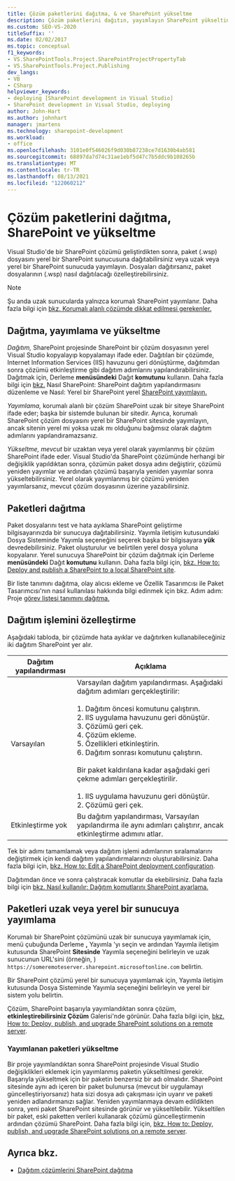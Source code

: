 ```yaml
---
title: Çözüm paketlerini dağıtma, & ve SharePoint yükseltme
description: Çözüm paketlerini dağıtın, yayımlayın SharePoint yükseltin. Dağıtım işlemini özelleştirme. Paketleri uzak veya yerel bir sunucuda yayımlayın.
ms.custom: SEO-VS-2020
titleSuffix: ''
ms.date: 02/02/2017
ms.topic: conceptual
f1_keywords:
- VS.SharePointTools.Project.SharePointProjectPropertyTab
- VS.SharePointTools.Project.Publishing
dev_langs:
- VB
- CSharp
helpviewer_keywords:
- deploying [SharePoint development in Visual Studio]
- SharePoint development in Visual Studio, deploying
author: John-Hart
ms.author: johnhart
manager: jmartens
ms.technology: sharepoint-development
ms.workload:
- office
ms.openlocfilehash: 3101e0f546026f9d030b87238ce7d1630b4ab581
ms.sourcegitcommit: 68897da7d74c31ae1ebf5d47c7b5ddc9b108265b
ms.translationtype: MT
ms.contentlocale: tr-TR
ms.lasthandoff: 08/13/2021
ms.locfileid: "122060212"
---
```

# <a name="deploy-publish-and-upgrade-sharepoint-solution-packages"></a>Çözüm paketlerini dağıtma, SharePoint ve yükseltme
  Visual Studio'de bir SharePoint çözümü geliştirdikten sonra, paket (.wsp) dosyasını yerel bir SharePoint sunucusuna dağıtabilirsiniz veya uzak veya yerel bir SharePoint sunucuda yayımlayın. Dosyaları dağıtırsanız, paket dosyalarının (.wsp) nasıl dağıtılacağı özelleştirebilirsiniz.

> [!NOTE]
> Şu anda uzak sunucularda yalnızca korumalı SharePoint yayımlanır. Daha fazla bilgi için [bkz. Korumalı alanlı çözümde dikkat edilmesi gerekenler.](../sharepoint/sandboxed-solution-considerations.md)

## <a name="deploy-publish-and-upgrade"></a>Dağıtma, yayımlama ve yükseltme
 *Dağıtım,* SharePoint projesinde SharePoint bir çözüm dosyasının yerel Visual Studio kopyalayıp kopyalamayı ifade eder. Dağıtılan bir çözümde, Internet Information Services (IIS) havuzunu geri dönüştürme, dağıtımdan sonra çözümü etkinleştirme gibi dağıtım adımlarını yapılandırabilirsiniz. Dağıtmak için, Derleme **menüsündeki** Dağıt **komutunu** kullanın. Daha fazla bilgi için [bkz.](../sharepoint/how-to-edit-a-sharepoint-deployment-configuration.md) Nasıl SharePoint: SharePoint dağıtım yapılandırmasını düzenleme ve Nasıl: Yerel bir SharePoint yerel [SharePoint yayımlayın.](../sharepoint/how-to-deploy-and-publish-a-sharepoint-solution-to-a-local-sharepoint-site.md)

 *Yayımlama,* korumalı alanlı bir çözüm SharePoint uzak bir siteye SharePoint ifade eder; başka bir sistemde bulunan bir sitedir. Ayrıca, korumalı SharePoint çözüm dosyasını yerel bir SharePoint sitesinde yayımlayın, ancak sitenin yerel mi yoksa uzak mı olduğunu bağımsız olarak dağıtım adımlarını yapılandıramazsanız.

 *Yükseltme, mevcut* bir uzaktan veya yerel olarak yayımlanmış bir çözüm SharePoint ifade eder. Visual Studio'da SharePoint çözümünde herhangi bir değişiklik yapıldıktan sonra, çözümün paket dosya adını değiştirir, çözümü yeniden yayımlar ve ardından çözümü başarıyla yeniden yayımlar sonra yükseltebilirsiniz. Yerel olarak yayımlanmış bir çözümü yeniden yayımlarsanız, mevcut çözüm dosyasının üzerine yazabilirsiniz.

## <a name="deploy-packages"></a>Paketleri dağıtma
 Paket dosyalarını test ve hata ayıklama SharePoint geliştirme bilgisayarınızda bir sunucuya dağıtabilirsiniz. Yayımla iletişim kutusundaki Dosya Sisteminde Yayımla seçeneğini seçerek başka bir bilgisayara  **yük** devredebilirsiniz. Paket oluşturulur ve belirtilen yerel dosya yoluna kopyalanır. Yerel sunucuya SharePoint bir çözüm dağıtmak için Derleme **menüsündeki** Dağıt **komutunu** kullanın. Daha fazla bilgi için, [bkz. How to: Deploy and publish a SharePoint to a local SharePoint site](../sharepoint/how-to-deploy-and-publish-a-sharepoint-solution-to-a-local-sharepoint-site.md).

 Bir liste tanımını dağıtma, olay alıcısı ekleme ve Özellik Tasarımcısı ile Paket Tasarımcısı'nın nasıl kullanılası hakkında bilgi edinmek için bkz. Adım adım: Proje [görev listesi tanımını dağıtma.](../sharepoint/walkthrough-deploying-a-project-task-list-definition.md)

## <a name="customize-the-deployment-process"></a>Dağıtım işlemini özelleştirme
 Aşağıdaki tabloda, bir çözümde hata ayıklar ve dağıtırken kullanabileceğiniz iki dağıtım SharePoint yer alır.

|Dağıtım yapılandırması|Açıklama|
|------------------------------|-----------------|
|Varsayılan|Varsayılan dağıtım yapılandırması. Aşağıdaki dağıtım adımları gerçekleştirilir:<br /><br /> 1. Dağıtım öncesi komutunu çalıştırın.<br />2. IIS uygulama havuzunu geri dönüştür.<br />3. Çözümü geri çek.<br />4. Çözüm ekleme.<br />5. Özellikleri etkinleştirin.<br />6. Dağıtım sonrası komutunu çalıştırın.<br /><br /> Bir paket kaldırılana kadar aşağıdaki geri çekme adımları gerçekleştirilir.<br /><br /> 1. IIS uygulama havuzunu geri dönüştür.<br />2. Çözümü geri çek.|
|Etkinleştirme yok|Bu dağıtım yapılandırması, Varsayılan yapılandırma ile aynı adımları çalıştırır, ancak etkinleştirme adımını atlar.|

 Tek bir adımı tamamlamak veya dağıtım işlemi adımlarının sıralamalarını değiştirmek için kendi dağıtım yapılandırmalarınızı oluşturabilirsiniz. Daha fazla bilgi için, [bkz. How to: Edit a SharePoint deployment configuration](../sharepoint/how-to-edit-a-sharepoint-deployment-configuration.md).

 Dağıtımdan önce ve sonra çalıştıracak komutlar da ekebilirsiniz. Daha fazla bilgi için [bkz. Nasıl kullanılır: Dağıtım komutlarını SharePoint ayarlama.](../sharepoint/how-to-set-sharepoint-deployment-commands.md)

## <a name="publish-packages-to-a-remote-or-local-server"></a>Paketleri uzak veya yerel bir sunucuya yayımlama
 Korumalı bir SharePoint çözümünü uzak bir sunucuya yayımlamak için, menü çubuğunda Derleme **,**  Yayımla 'yı seçin ve ardından Yayımla iletişim kutusunda SharePoint **Sitesinde** Yayımla seçeneğini belirleyin ve uzak sunucunun URL'sini (örneğin, ) `https://someremoteserver.sharepoint.microsoftonline.com` belirtin.

 Bir SharePoint çözümü yerel bir sunucuya yayımlamak  için, Yayımla  iletişim kutusunda Dosya Sisteminde Yayımla seçeneğini belirleyin ve yerel bir sistem yolu belirtin.

 Çözüm, SharePoint başarıyla yayımlandıktan sonra çözüm, **etkinleştirebilirsiniz Çözüm** Galerisi'nde görünür. Daha fazla bilgi için, [bkz. How to: Deploy, publish, and upgrade SharePoint solutions on a remote server](../sharepoint/how-to-deploy-publish-and-upgrade-sharepoint-solutions-on-a-remote-server.md).

### <a name="upgrade-published-packages"></a>Yayımlanan paketleri yükseltme
 Bir proje yayımlandıktan sonra SharePoint projesinde Visual Studio değişiklikleri eklemek için yayımlanmış paketin yükseltilmesi gerekir. Başarıyla yükseltmek için bir paketin benzersiz bir adı olmalıdır. SharePoint sitesinde aynı adı içeren bir paket bulunursa (mevcut bir uygulamayı güncelleştiriyorsanız) hata sizi dosya adı çakışması için uyarır ve paketi yeniden adlandırmanızı sağlar. Yeniden yayımlanmaya devam edildikten sonra, yeni paket SharePoint sitesinde görünür ve yükseltilebilir. Yükseltilen bir paket, eski paketten verileri kullanarak çözümü güncelleştirmenin ardından çözümü SharePoint. Daha fazla bilgi için, [bkz. How to: Deploy, publish, and upgrade SharePoint solutions on a remote server](../sharepoint/how-to-deploy-publish-and-upgrade-sharepoint-solutions-on-a-remote-server.md).

## <a name="see-also"></a>Ayrıca bkz.
- [Dağıtım çözümlerini SharePoint dağıtma](../sharepoint/packaging-and-deploying-sharepoint-solutions.md)
